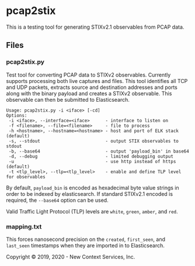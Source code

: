 # pcap2stix

This is a testing tool for generating STIXv2.1 observables from PCAP data. 

## Files

### pcap2stix.py
Test tool for converting PCAP data to STIXv2 observables. Currently supports processing both live captures and files. This tool identifies all TCP and UDP packets, extracts source and destination addresses and ports along with the binary payload and creates a STIXv2 observable. This observable can then be submitted to Elasticsearch. 

```
Usage: pcap2stix.py -i <iface> [-cd]
Options:
 -i <iface>, --interface=<iface>      - interface to listen on
 -f <filename>, --file=<filename>     - file to process
 -h <hostname>, --hostname=<hostname> - host and port of ELK stack (default)
 -s, --stdout                         - output STIX observables to stdout
 -b, --base64                         - output 'payload_bin' in base64
 -d, --debug                          - limited debugging output
 -u                                   - use http instead of https (default)
 -t <tlp_level>, --tlp=<tlp_level>    - enable and define TLP level for observables
```

By default, `payload_bin` is encoded as hexadecimal byte value strings in order to be indexed by elasticsearch. If standard STIXv2.1 encoded is required, the `--base64` option can be used.

Valid Traffic Light Protocol (TLP) levels are `white`, `green`, `amber`, and `red`.

### mapping.txt
This forces nanosecond precision on the `created`, `first_seen`, and `last_seen` timestamps when they are imported in to Elasticsearch. 


Copyright &copy; 2019, 2020 - New Context Services, Inc.
